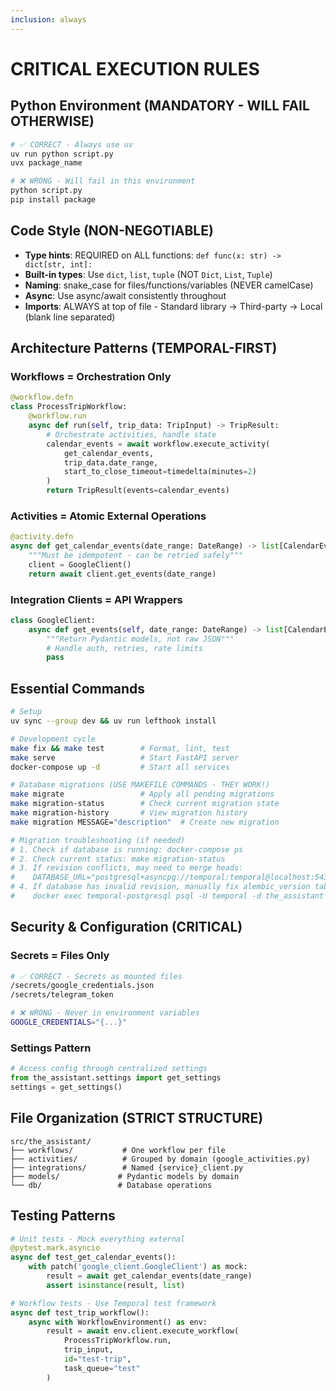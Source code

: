 ```yaml
---
inclusion: always
---
```


# CRITICAL EXECUTION RULES

## Python Environment (MANDATORY - WILL FAIL OTHERWISE)
```bash
# ✅ CORRECT - Always use uv
uv run python script.py
uvx package_name

# ❌ WRONG - Will fail in this environment
python script.py
pip install package
```

## Code Style (NON-NEGOTIABLE)
- **Type hints**: REQUIRED on ALL functions: `def func(x: str) -> dict[str, int]:`
- **Built-in types**: Use `dict`, `list`, `tuple` (NOT `Dict`, `List`, `Tuple`)
- **Naming**: snake_case for files/functions/variables (NEVER camelCase)
- **Async**: Use async/await consistently throughout
- **Imports**: ALWAYS at top of file - Standard library → Third-party → Local (blank line separated)

## Architecture Patterns (TEMPORAL-FIRST)

### Workflows = Orchestration Only
```python
@workflow.defn
class ProcessTripWorkflow:
    @workflow.run
    async def run(self, trip_data: TripInput) -> TripResult:
        # Orchestrate activities, handle state
        calendar_events = await workflow.execute_activity(
            get_calendar_events,
            trip_data.date_range,
            start_to_close_timeout=timedelta(minutes=2)
        )
        return TripResult(events=calendar_events)
```

### Activities = Atomic External Operations
```python
@activity.defn
async def get_calendar_events(date_range: DateRange) -> list[CalendarEvent]:
    """Must be idempotent - can be retried safely"""
    client = GoogleClient()
    return await client.get_events(date_range)
```

### Integration Clients = API Wrappers
```python
class GoogleClient:
    async def get_events(self, date_range: DateRange) -> list[CalendarEvent]:
        """Return Pydantic models, not raw JSON"""
        # Handle auth, retries, rate limits
        pass
```

## Essential Commands
```bash
# Setup
uv sync --group dev && uv run lefthook install

# Development cycle
make fix && make test        # Format, lint, test
make serve                   # Start FastAPI server
docker-compose up -d         # Start all services

# Database migrations (USE MAKEFILE COMMANDS - THEY WORK!)
make migrate                 # Apply all pending migrations
make migration-status        # Check current migration state
make migration-history       # View migration history
make migration MESSAGE="description"  # Create new migration

# Migration troubleshooting (if needed)
# 1. Check if database is running: docker-compose ps
# 2. Check current status: make migration-status
# 3. If revision conflicts, may need to merge heads:
#    DATABASE_URL="postgresql+asyncpg://temporal:temporal@localhost:5432/the_assistant" uv run alembic merge heads -m "merge heads"
# 4. If database has invalid revision, manually fix alembic_version table:
#    docker exec temporal-postgresql psql -U temporal -d the_assistant -c "UPDATE alembic_version SET version_num = 'VALID_REVISION';"
```

## Security & Configuration (CRITICAL)

### Secrets = Files Only
```bash
# ✅ CORRECT - Secrets as mounted files
/secrets/google_credentials.json
/secrets/telegram_token

# ❌ WRONG - Never in environment variables
GOOGLE_CREDENTIALS="{...}"
```

### Settings Pattern
```python
# Access config through centralized settings
from the_assistant.settings import get_settings
settings = get_settings()
```

## File Organization (STRICT STRUCTURE)
```
src/the_assistant/
├── workflows/           # One workflow per file
├── activities/          # Grouped by domain (google_activities.py)
├── integrations/        # Named {service}_client.py
├── models/             # Pydantic models by domain
└── db/                 # Database operations
```

## Testing Patterns
```python
# Unit tests - Mock everything external
@pytest.mark.asyncio
async def test_get_calendar_events():
    with patch('google_client.GoogleClient') as mock:
        result = await get_calendar_events(date_range)
        assert isinstance(result, list)

# Workflow tests - Use Temporal test framework
async def test_trip_workflow():
    async with WorkflowEnvironment() as env:
        result = await env.client.execute_workflow(
            ProcessTripWorkflow.run,
            trip_input,
            id="test-trip",
            task_queue="test"
        )
```